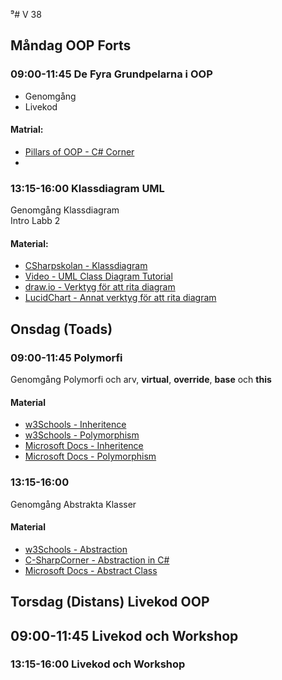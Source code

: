 ⁹# V 38
## Måndag OOP Forts
### 09:00-11:45 De Fyra Grundpelarna i OOP

* Genomgång
* Livekod

#### Matrial:
* [Pillars of OOP - C# Corner](https://www.c-sharpcorner.com/UploadFile/e6a07d/pillars-of-oop/)
* 
### 13:15-16:00 Klassdiagram UML
Genomgång Klassdiagram </br>
Intro Labb 2
#### Material:
* [CSharpskolan - Klassdiagram](https://csharpskolan.se/article/uml/)
* [Video - UML Class Diagram Tutorial](https://www.youtube.com/watch?v=UI6lqHOVHic)
* [draw.io - Verktyg för att rita diagram](https://draw.io)
* [LucidChart - Annat verktyg för att rita diagram](https://www.lucidchart.com/)
  
## Onsdag (Toads)
### 09:00-11:45 Polymorfi
Genomgång Polymorfi och arv, **virtual**, **override**, **base** och **this**
#### Material

* [w3Schools - Inheritence](https://www.w3schools.com/cs/cs_inheritance.php)
* [w3Schools - Polymorphism](https://www.w3schools.com/cs/cs_polymorphism.php)
* [Microsoft Docs - Inheritence](https://docs.microsoft.com/en-us/dotnet/csharp/fundamentals/tutorials/inheritance)
* [Microsoft Docs - Polymorphism](https://docs.microsoft.com/en-us/dotnet/csharp/fundamentals/object-oriented/polymorphism)
### 13:15-16:00
Genomgång Abstrakta Klasser
#### Material
* [w3Schools - Abstraction](https://www.w3schools.com/cs/cs_abstract.php)
* [C-SharpCorner - Abstraction in C#](https://www.c-sharpcorner.com/uploadfile/4624e9/abstraction-in-C-Sharp/)
* [Microsoft Docs - Abstract Class](https://docs.microsoft.com/en-us/dotnet/csharp/programming-guide/classes-and-structs/abstract-and-sealed-classes-and-class-members)

## Torsdag (Distans) Livekod OOP

## 09:00-11:45 Livekod och Workshop

### 13:15-16:00 Livekod och Workshop
